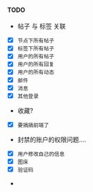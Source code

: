 #### TODO


















- 帖子 与 标签 关联
- [x] `节点下所有帖子`
- [x] `标签下所有帖子`
- [x] `用户的所有帖子`
- [x] `用户的所有回复`
- [x] `用户的所有动态`
- [x] `邮件`
- [x] `消息`
- [x] `其他登录`
- 收藏?
- [x] `要搞搞前端了`
- 封禁的账户的权限问题....
- [x] `用户修改自己的信息`
- [x] `图床`
- [x] `验证码`
- 
    
